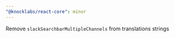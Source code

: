 ```yaml
---
"@knocklabs/react-core": minor
---
```


Remove `slackSearchbarMultipleChannels` from translations strings
